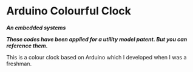 # Arduino Colourful Clock
***An embedded systems***

***These codes have been applied for a utility model patent. But you can reference them.***

This is a colour clock based on Arduino which I developed when I was a freshman. 
